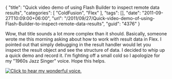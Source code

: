 {
	"title": "Quick video demo of using Flash Builder to inspect remote data results",
	"categories": [
		"ColdFusion",
		"Flex"
	],
	"tags": [],
	"date": "2011-09-27T10:09:00+06:00",
	"url": "/2011/09/27/Quick-video-demo-of-using-Flash-Builder-to-inspect-remote-data-results",
	"guid": "4376"
}

Wow, that title sounds a lot more complex than it should. Basically, someone wrote me this morning asking about how to work with result data in Flex. I pointed out that simply debugging in the result handler would let you inspect the result object and see the structure of data. I decided to whip up a quick demo and record it. I'm fighting off a small cold so I apologize for my "1960s Jazz Singer" voice. Hope this helps.

<a href="http://www.raymondcamden.com/images/2011-09-27_0828.swf"><img src="https://static.raymondcamden.com/images/cfjedi/ScreenClip193.png" title="Click to hear my wonderful voice." /></a>